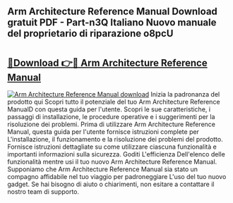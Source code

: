 ## Arm Architecture Reference Manual Download gratuit PDF - Part-n3Q Italiano Nuovo manuale del proprietario di riparazione o8pcU

# <h2><a href="http://dfah7hj.blite.top/?on=Arm+Architecture+Reference+Manual">🔗Download 👉🔴 Arm Architecture Reference Manual</a></h2>

[![Arm Architecture Reference Manual download](https://i.imgur.com/lujVjoI.png)](http://dfah7hj.blite.top/?on=Arm+Architecture+Reference+Manual)
Inizia la padronanza del prodotto qui Scopri tutto il potenziale del tuo Arm Architecture Reference ManualD con questa guida per l'utente. Scopri le sue caratteristiche, i passaggi di installazione, le procedure operative e i suggerimenti per la risoluzione dei problemi. Prima di utilizzare Arm Architecture Reference Manual, questa guida per l'utente fornisce istruzioni complete per L'installazione, il funzionamento e la risoluzione dei problemi del prodotto. Fornisce istruzioni dettagliate su come utilizzare ciascuna funzionalità e importanti informazioni sulla sicurezza. Goditi L'efficienza Dell'elenco delle funzionalità mentre usi il tuo nuovo Arm Architecture Reference Manual. Supponiamo che Arm Architecture Reference Manual sia stato un compagno affidabile nel tuo viaggio per padroneggiare L'uso del tuo nuovo gadget. Se hai bisogno di aiuto o chiarimenti, non esitare a contattare il nostro team di supporto.
